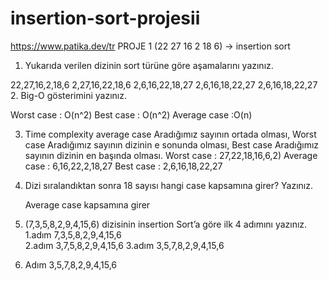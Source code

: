 # insertion-sort-projesii
https://www.patika.dev/tr
PROJE 1
(22 27 16 2 18 6) -> insertion sort

1.	Yukarıda verilen dizinin sort türüne göre aşamalarını yazınız.

22,27,16,2,18,6
2,27,16,22,18,6
2,6,16,22,18,27
2,6,16,18,22,27
2,6,16,18,22,27
2.	Big-O gösterimini yazınız.

Worst case : O(n^2)
Best case : O(n^2)
Average case :O(n)


3.	Time complexity average case Aradığımız sayının ortada olması, Worst case Aradığımız sayının dizinin e sonunda olması, Best case Aradığımız sayının dizinin en başında olması.
Worst case :     27,22,18,16,6,2)
Average case : 6,16,22,2,18,27
Best case :        2,6,16,18,22,27

4.	Dizi sıralandıktan sonra 18 sayısı hangi case kapsamına girer? Yazınız.

     Average case kapsamına girer

5.	(7,3,5,8,2,9,4,15,6) dizisinin insertion Sort’a göre ilk 4 adımını yazınız.
1.adım 7,3,5,8,2,9,4,15,6   
 2.adım 3,7,5,8,2,9,4,15,6 
 3.adım 3,5,7,8,2,9,4,15,6 
  4. Adım 3,5,7,8,2,9,4,15,6
